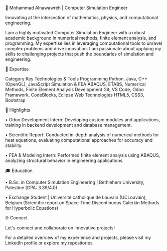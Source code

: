 👋 Mohammad Alnawawreh | Computer Simulation Engineer

Innovating at the intersection of mathematics, physics, and computational engineering.

I am a highly motivated Computer Simulation Engineer with a robust academic background in numerical methods, finite element analysis, and programming. My expertise lies in leveraging computational tools to unravel complex problems and drive innovation. I am passionate about applying my skills to challenging projects that push the boundaries of simulation and engineering.

🚀 Expertise

Category
Key Technologies & Tools
Programming
Python, Java, C++ (OpenGL), JavaScript
Simulation & FEA
ABAQUS, ETABS, Numerical Methods, Finite Element Analysis
Development
Git, VS Code, Odoo Framework, CodeBlocks, Eclipse
Web Technologies
HTML5, CSS3, Bootstrap


💼 Highlights

•
Odoo Development Intern: Developing custom modules and applications, training in backend development and database management.

•
Scientific Report: Conducted in-depth analysis of numerical methods for heat equations, evaluating computational approaches for accuracy and stability.

•
FEA & Modeling Intern: Performed finite element analysis using ABAQUS, analyzing structural behavior in engineering applications.

🎓 Education

•
B.Sc. in Computer Simulation Engineering | Bethlehem University, Palestine (GPA: 3.39/4.0)

•
Exchange Student | Université catholique de Louvain (UCLouvain), Belgium (Scientific report on Space-Time Discontinuous Galerkin Methods for Hyperbolic Equations)

🌐 Connect

Let's connect and collaborate on innovative projects!























For a detailed overview of my experience and projects, please visit my LinkedIn profile or explore my repositories.

